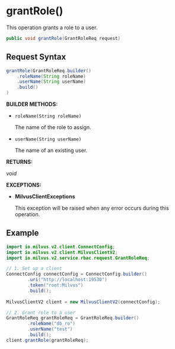 # grantRole()

This operation grants a role to a user.

```java
public void grantRole(GrantRoleReq request)
```

## Request Syntax

```java
grantRole(GrantRoleReq.builder()
    .roleName(String roleName)
    .userName(String userName)
    .build()
)
```

**BUILDER METHODS:**

- `roleName(String roleName)`

    The name of the role to assign.

- `userName(String userName)`

    The name of an existing user.

**RETURNS:**

*void*

**EXCEPTIONS:**

- **MilvusClientExceptions**

    This exception will be raised when any error occurs during this operation.

## Example

```java
import io.milvus.v2.client.ConnectConfig;
import io.milvus.v2.client.MilvusClientV2;
import io.milvus.v2.service.rbac.request.GrantRoleReq;

// 1. Set up a client
ConnectConfig connectConfig = ConnectConfig.builder()
        .uri("http://localhost:19530")
        .token("root:Milvus")
        .build();
        
MilvusClientV2 client = new MilvusClientV2(connectConfig);

// 2. Grant role to a user
GrantRoleReq grantRoleReq = GrantRoleReq.builder()
        .roleName("db_ro")
        .userName("test")
        .build();
client.grantRole(grantRoleReq);
```

